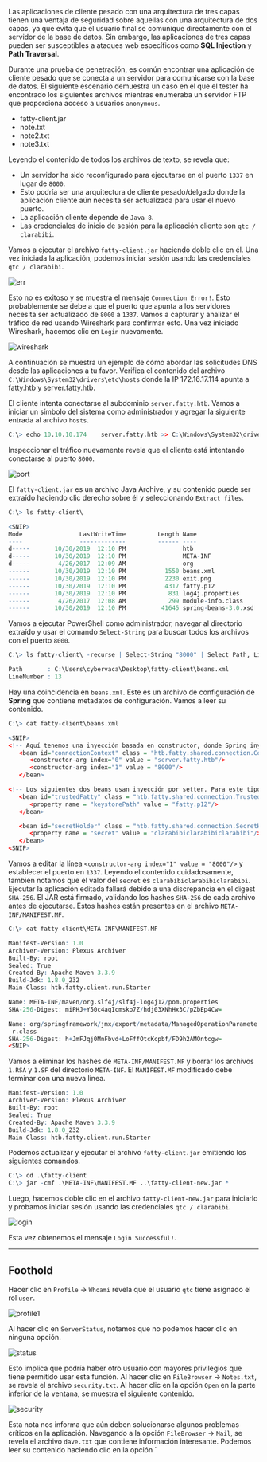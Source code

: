 Las aplicaciones de cliente pesado con una arquitectura de tres capas tienen una ventaja de seguridad sobre aquellas con una arquitectura de dos capas, ya que evita que el usuario final se comunique directamente con el servidor de la base de datos. Sin embargo, las aplicaciones de tres capas pueden ser susceptibles a ataques web específicos como **SQL Injection** y **Path Traversal**.

Durante una prueba de penetración, es común encontrar una aplicación de cliente pesado que se conecta a un servidor para comunicarse con la base de datos. El siguiente escenario demuestra un caso en el que el tester ha encontrado los siguientes archivos mientras enumeraba un servidor FTP que proporciona acceso a usuarios `anonymous`.

- fatty-client.jar
- note.txt
- note2.txt
- note3.txt

Leyendo el contenido de todos los archivos de texto, se revela que:

- Un servidor ha sido reconfigurado para ejecutarse en el puerto `1337` en lugar de `8000`.
- Esto podría ser una arquitectura de cliente pesado/delgado donde la aplicación cliente aún necesita ser actualizada para usar el nuevo puerto.
- La aplicación cliente depende de `Java 8`.
- Las credenciales de inicio de sesión para la aplicación cliente son `qtc / clarabibi`.

Vamos a ejecutar el archivo `fatty-client.jar` haciendo doble clic en él. Una vez iniciada la aplicación, podemos iniciar sesión usando las credenciales `qtc / clarabibi`.

![err](https://academy.hackthebox.com/storage/modules/113/thick_clients_web/err.png)

Esto no es exitoso y se muestra el mensaje `Connection Error!`. Esto probablemente se debe a que el puerto que apunta a los servidores necesita ser actualizado de `8000` a `1337`. Vamos a capturar y analizar el tráfico de red usando Wireshark para confirmar esto. Una vez iniciado Wireshark, hacemos clic en `Login` nuevamente.

![wireshark](https://academy.hackthebox.com/storage/modules/113/thick_clients_web/wireshark.png)

A continuación se muestra un ejemplo de cómo abordar las solicitudes DNS desde las aplicaciones a tu favor. Verifica el contenido del archivo `C:\Windows\System32\drivers\etc\hosts` donde la IP 172.16.17.114 apunta a fatty.htb y server.fatty.htb.

El cliente intenta conectarse al subdominio `server.fatty.htb`. Vamos a iniciar un símbolo del sistema como administrador y agregar la siguiente entrada al archivo `hosts`.

```r
C:\> echo 10.10.10.174    server.fatty.htb >> C:\Windows\System32\drivers\etc\hosts
```

Inspeccionar el tráfico nuevamente revela que el cliente está intentando conectarse al puerto `8000`.

![port](https://academy.hackthebox.com/storage/modules/113/thick_clients_web/port.png)

El `fatty-client.jar` es un archivo Java Archive, y su contenido puede ser extraído haciendo clic derecho sobre él y seleccionando `Extract files`.

```r
C:\> ls fatty-client\

<SNIP>
Mode                LastWriteTime         Length Name
----                -------------         ------ ----
d-----       10/30/2019  12:10 PM                htb
d-----       10/30/2019  12:10 PM                META-INF
d-----        4/26/2017  12:09 AM                org
------       10/30/2019  12:10 PM           1550 beans.xml
------       10/30/2019  12:10 PM           2230 exit.png
------       10/30/2019  12:10 PM           4317 fatty.p12
------       10/30/2019  12:10 PM            831 log4j.properties
------        4/26/2017  12:08 AM            299 module-info.class
------       10/30/2019  12:10 PM          41645 spring-beans-3.0.xsd
```

Vamos a ejecutar PowerShell como administrador, navegar al directorio extraído y usar el comando `Select-String` para buscar todos los archivos con el puerto `8000`.

```r
C:\> ls fatty-client\ -recurse | Select-String "8000" | Select Path, LineNumber | Format-List

Path       : C:\Users\cybervaca\Desktop\fatty-client\beans.xml
LineNumber : 13
```

Hay una coincidencia en `beans.xml`. Este es un archivo de configuración de **Spring** que contiene metadatos de configuración. Vamos a leer su contenido.

```r
C:\> cat fatty-client\beans.xml

<SNIP>
<!-- Aquí tenemos una inyección basada en constructor, donde Spring inyecta los argumentos necesarios dentro de la función constructor. -->
   <bean id="connectionContext" class = "htb.fatty.shared.connection.ConnectionContext">
      <constructor-arg index="0" value = "server.fatty.htb"/>
      <constructor-arg index="1" value = "8000"/>
   </bean>

<!-- Los siguientes dos beans usan inyección por setter. Para este tipo de inyección, uno necesita definir un constructor por defecto para el objeto (sin argumentos) y uno necesita definir métodos setter para las propiedades. -->
   <bean id="trustedFatty" class = "htb.fatty.shared.connection.TrustedFatty">
      <property name = "keystorePath" value = "fatty.p12"/>
   </bean>

   <bean id="secretHolder" class = "htb.fatty.shared.connection.SecretHolder">
      <property name = "secret" value = "clarabibiclarabibiclarabibi"/>
   </bean>
<SNIP>
```

Vamos a editar la línea `<constructor-arg index="1" value = "8000"/>` y establecer el puerto en `1337`. Leyendo el contenido cuidadosamente, también notamos que el valor del `secret` es `clarabibiclarabibiclarabibi`. Ejecutar la aplicación editada fallará debido a una discrepancia en el digest `SHA-256`. El JAR está firmado, validando los hashes `SHA-256` de cada archivo antes de ejecutarse. Estos hashes están presentes en el archivo `META-INF/MANIFEST.MF`.

```r
C:\> cat fatty-client\META-INF\MANIFEST.MF

Manifest-Version: 1.0
Archiver-Version: Plexus Archiver
Built-By: root
Sealed: True
Created-By: Apache Maven 3.3.9
Build-Jdk: 1.8.0_232
Main-Class: htb.fatty.client.run.Starter

Name: META-INF/maven/org.slf4j/slf4j-log4j12/pom.properties
SHA-256-Digest: miPHJ+Y50c4aqIcmsko7Z/hdj03XNhHx3C/pZbEp4Cw=

Name: org/springframework/jmx/export/metadata/ManagedOperationParamete
 r.class
SHA-256-Digest: h+JmFJqj0MnFbvd+LoFffOtcKcpbf/FD9h2AMOntcgw=
<SNIP>
```

Vamos a eliminar los hashes de `META-INF/MANIFEST.MF` y borrar los archivos `1.RSA` y `1.SF` del directorio `META-INF`. El `MANIFEST.MF` modificado debe terminar con una nueva línea.

```r
Manifest-Version: 1.0
Archiver-Version: Plexus Archiver
Built-By: root
Sealed: True
Created-By: Apache Maven 3.3.9
Build-Jdk: 1.8.0_232
Main-Class: htb.fatty.client.run.Starter

```

Podemos actualizar y ejecutar el archivo `fatty-client.jar` emitiendo los siguientes comandos.

```r
C:\> cd .\fatty-client
C:\> jar -cmf .\META-INF\MANIFEST.MF ..\fatty-client-new.jar *
```

Luego, hacemos doble clic en el archivo `fatty-client-new.jar` para iniciarlo y probamos iniciar sesión usando las credenciales `qtc / clarabibi`.

![login](https://academy.hackthebox.com/storage/modules/113/thick_clients_web/login.png)

Esta vez obtenemos el mensaje `Login Successful!`.

---

## Foothold

Hacer clic en `Profile` -> `Whoami` revela que el usuario `qtc` tiene asignado el rol `user`.

![profile1](https://academy.hackthebox.com/storage/modules/113/thick_clients_web/profile1.png)

Al hacer clic en `ServerStatus`, notamos que no podemos hacer clic en ninguna opción.

![status](https://academy.hackthebox.com/storage/modules/113/thick_clients_web/status.png)

Esto implica que podría haber otro usuario con mayores privilegios que tiene permitido usar esta función. Al hacer clic en `FileBrowser` -> `Notes.txt`, se revela el archivo `security.txt`. Al hacer clic en la opción `Open` en la parte inferior de la ventana, se muestra el siguiente contenido.

![security](https://academy.hackthebox.com/storage/modules/113/thick_clients_web/security.png)

Esta nota nos informa que aún deben solucionarse algunos problemas críticos en la aplicación. Navegando a la opción `FileBrowser` -> `Mail`, se revela el archivo `dave.txt` que contiene información interesante. Podemos leer su contenido haciendo clic en la opción `